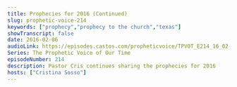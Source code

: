 ```yaml
---
title: Prophecies for 2016 (Continued)
slug: prophetic-voice-214
keywords: ["prophecy","prophecy to the church","texas"]
showTranscript: false
date: 2016-02-06
audioLink: https://episodes.castos.com/propheticvoice/TPVOT_E214_16_02-06-07_Prophecies_for_2016.mp3
Series: The Prophetic Voice of Our Time
episodeNumber: 214
description: Pastor Cris continues sharing the prophecies for 2016
hosts: ["Cristina Sosso"]
---
```

